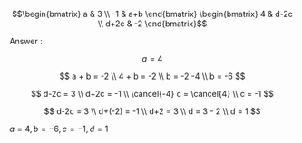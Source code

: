 $$\begin{bmatrix}
a & 3 \\
-1 & a+b
\end{bmatrix}
\begin{bmatrix}
4 & d-2c \\
d+2c & -2
\end{bmatrix}$$

Answer :

$$
a = 4
$$

$$
a + b = -2 \\
4 + b = -2 \\
b = -2 -4 \\
b = -6
$$


$$
d-2c = 3 \\
d+2c = -1 \\
\cancel{-4} c = \cancel{4} \\
c = -1
$$

$$
d-2c = 3 \\
d+(-2) = -1 \\
d+2 = 3 \\
d = 3 - 2 \\
d = 1
$$

$a = 4, b = -6, c = -1, d = 1$
